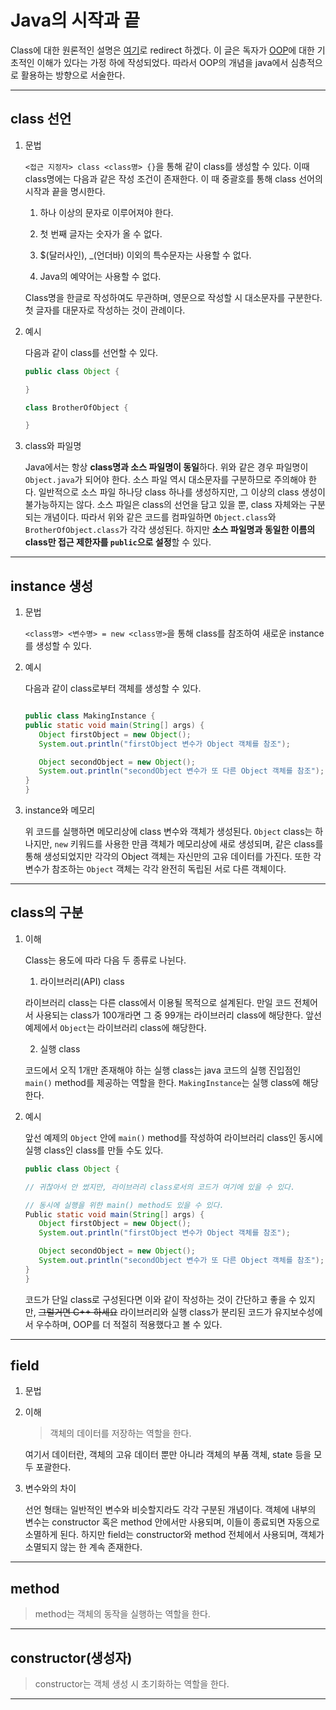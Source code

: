 # Java의 시작과 끝

Class에 대한 원론적인 설명은 [여기](https://github.com/976520/TIL/blob/main/Java/Object%20Oriented%20Programming/%EA%B0%9C%EB%85%90.md)로 redirect 하겠다. 이 글은 독자가 [OOP](https://github.com/976520/TIL/tree/main/Java/Object%20Oriented%20Programming)에 대한 기초적인 이해가 있다는 가정 하에 작성되었다. 따라서 OOP의 개념을 java에서 심층적으로 활용하는 방향으로 서술한다.

---

## class 선언

1. 문법

   `<접근 지정자> class <class명> {}`을 통해 같이 class를 생성할 수 있다. 이때 class명에는 다음과 같은 작성 조건이 존재한다. 이 때 중괄호를 통해 class 선어의 시작과 끝을 명시한다.

   1. 하나 이상의 문자로 이루어져야 한다.

   2. 첫 번째 글자는 숫자가 올 수 없다.

   3. $(달러사인), \_(언더바) 이외의 특수문자는 사용할 수 없다.

   4. Java의 예약어는 사용할 수 없다.

   Class명을 한글로 작성하여도 무관하며, 영문으로 작성할 시 대소문자를 구분한다. 첫 글자를 대문자로 작성하는 것이 관례이다.

2. 예시

   다음과 같이 class를 선언할 수 있다.

   ```java
   public class Object {

   }

   class BrotherOfObject {

   }
   ```

3. class와 파일명

   Java에서는 항상 **class명과 소스 파일명이 동일**하다. 위와 같은 경우 파일명이 `Object.java`가 되어야 한다. 소스 파일 역시 대소문자를 구분하므로 주의해야 한다. 일반적으로 소스 파일 하나당 class 하나를 생성하지만, 그 이상의 class 생성이 불가능하지는 않다. 소스 파일은 class의 선언을 담고 있을 뿐, class 자체와는 구분되는 개념이다. 따라서 위와 같은 코드를 컴파일하면 `Object.class`와 `BrotherOfObject.class`가 각각 생성된다. 하지만 **소스 파일명과 동일한 이름의 class만 접근 제한자를 `public`으로 설정**할 수 있다.

---

## instance 생성

1. 문법

   `<class명> <변수명> = new <class명>`을 통해 class를 참조하여 새로운 instance를 생성할 수 있다.

2. 예시

   다음과 같이 class로부터 객체를 생성할 수 있다.

   ```java

   public class MakingInstance {
   public static void main(String[] args) {
      Object firstObject = new Object();
      System.out.println("firstObject 변수가 Object 객체를 참조");

      Object secondObject = new Object();
      System.out.println("secondObject 변수가 또 다른 Object 객체를 참조");
   }
   }
   ```

3. instance와 메모리

   위 코드를 실행하면 메모리상에 class 변수와 객체가 생성된다. `Object` class는 하나지만, `new` 키워드를 사용한 만큼 객체가 메모리상에 새로 생성되며, 같은 class를 통해 생성되었지만 각각의 Object 객체는 자신만의 고유 데이터를 가진다. 또한 각 변수가 참조하는 `Object` 객체는 각각 완전히 독립된 서로 다른 객체이다.

---

## class의 구분

1. 이해

   Class는 용도에 따라 다음 두 종류로 나뉜다.

   1. 라이브러리(API) class

   라이브러리 class는 다른 class에서 이용될 목적으로 설계된다. 만일 코드 전체어서 사용되는 class가 100개라면 그 중 99개는 라이브러리 class에 해당한다. 앞선 예제에서 `Object`는 라이브러리 class에 해당한다.

   2. 실행 class

   코드에서 오직 1개만 존재해야 하는 실행 class는 java 코드의 실행 진입점인 `main()` method를 제공하는 역할을 한다. `MakingInstance`는 실행 class에 해당한다.

2. 예시

   앞선 예제의 `Object` 안에 `main()` method를 작성하여 라이브러리 class인 동시에 실행 class인 class를 만들 수도 있다.

   ```java
   public class Object {

   // 귀찮아서 안 썼지만, 라이브러리 class로서의 코드가 여기에 있을 수 있다.

   // 동시에 실행을 위한 main() method도 있을 수 있다.
   Public static void main(String[] args) {
      Object firstObject = new Object();
      System.out.println("firstObject 변수가 Object 객체를 참조");

      Object secondObject = new Object();
      System.out.println("secondObject 변수가 또 다른 Object 객체를 참조");
   }
   }
   ```

   코드가 단일 class로 구성된다면 이와 같이 작성하는 것이 간단하고 좋을 수 있지만, ~~그럴거면 C++ 하세요~~ 라이브러리와 실행 class가 분리된 코드가 유지보수성에서 우수하며, OOP를 더 적절히 적용했다고 볼 수 있다.

---

## field

1. 문법

2. 이해

   > 객체의 데이터를 저장하는 역할을 한다.

   여기서 데이터란, 객체의 고유 데이터 뿐만 아니라 객체의 부품 객체, state 등을 모두 포괄한다.

3. 변수와의 차이

   선언 형태는 일반적인 변수와 비슷할지라도 각각 구분된 개념이다. 객체에 내부의 변수는 constructor 혹은 method 안에서만 사용되며, 이들이 종료되면 자동으로 소멸하게 된다. 하지만 field는 constructor와 method 전체에서 사용되며, 객체가 소멸되지 않는 한 계속 존재한다.

---

## method

> method는 객체의 동작을 실행하는 역할을 한다.

---

## constructor(생성자)

> constructor는 객체 생성 시 초기화하는 역할을 한다.

---

